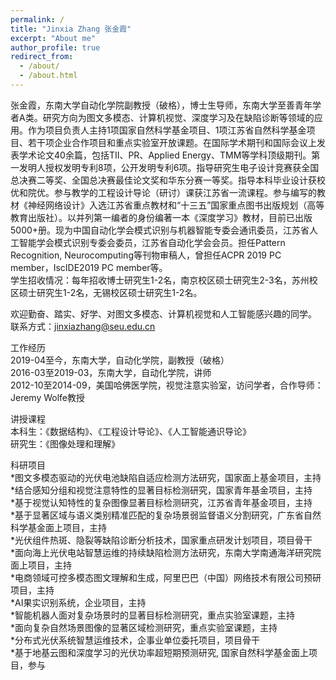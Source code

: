 ```yaml
---
permalink: /
title: "Jinxia Zhang 张金霞"
excerpt: "About me"
author_profile: true
redirect_from: 
  - /about/
  - /about.html
---
```



张金霞，东南大学自动化学院副教授（破格），博士生导师，东南大学至善青年学者A类。研究方向为图文多模态、计算机视觉、深度学习及在缺陷诊断等领域的应用。作为项目负责人主持1项国家自然科学基金项目、1项江苏省自然科学基金项目、若干项企业合作项目和重点实验室开放课题。在国际学术期刊和国际会议上发表学术论文40余篇，包括TII、PR、Applied Energy、TMM等学科顶级期刊。第一发明人授权发明专利8项，公开发明专利6项。指导研究生电子设计竞赛获全国总决赛二等奖、全国总决赛最佳论文奖和华东分赛一等奖。指导本科毕业设计获校优和院优。参与教学的工程设计导论（研讨）课获江苏省一流课程。参与编写的教材《神经网络设计》入选江苏省重点教材和“十三五”国家重点图书出版规划（高等教育出版社）。以并列第一编者的身份编著一本《深度学习》教材，目前已出版5000+册。现为中国自动化学会模式识别与机器智能专委会通讯委员，江苏省人工智能学会模式识别专委会委员，江苏省自动化学会会员。担任Pattern Recognition, Neurocomputing等刊物审稿人，曾担任ACPR 2019 PC member，IscIDE2019 PC member等。<br>
学生招收情况：每年招收博士研究生1-2名，南京校区硕士研究生2-3名，苏州校区硕士研究生1-2名，无锡校区硕士研究生1-2名。

欢迎勤奋、踏实、好学、对图文多模态、计算机视觉和人工智能感兴趣的同学。<br>
联系方式：jinxiazhang@seu.edu.cn

工作经历<br>
2019-04至今，东南大学，自动化学院，副教授（破格）<br>
2016-03至2019-03，东南大学，自动化学院，讲师<br>
2012-10至2014-09，美国哈佛医学院，视觉注意实验室，访问学者，合作导师：Jeremy Wolfe教授

讲授课程<br>
本科生：《数据结构》、《工程设计导论》、《人工智能通识导论》<br>
研究生：《图像处理和理解》

科研项目<br>
*图文多模态驱动的光伏电池缺陷自适应检测方法研究，国家面上基金项目，主持<br>
*结合感知分组和视觉注意特性的显著目标检测研究，国家青年基金项目，主持<br>
*基于视觉认知特性的复杂图像显著目标检测研究，江苏省青年基金项目，主持<br>
*基于显著区域与语义类别精准匹配的复杂场景弱监督语义分割研究，广东省自然科学基金面上项目，主持<br>
*光伏组件热斑、隐裂等缺陷诊断分析技术，国家重点研发计划项目，项目骨干<br>
*面向海上光伏电站智慧运维的持续缺陷检测方法研究，东南大学南通海洋研究院面上项目，主持<br>
*电商领域可控多模态图文理解和生成，阿里巴巴（中国）网络技术有限公司预研项目，主持<br>
*AI果实识别系统，企业项目，主持<br>
*智能机器人面对复杂场景时的显著目标检测研究，重点实验室课题，主持<br>
*面向复杂自然场景图像的显著区域检测研究，重点实验室课题，主持<br>
*分布式光伏系统智慧运维技术，企事业单位委托项目，项目骨干<br>
*基于地基云图和深度学习的光伏功率超短期预测研究, 国家自然科学基金面上项目，参与




